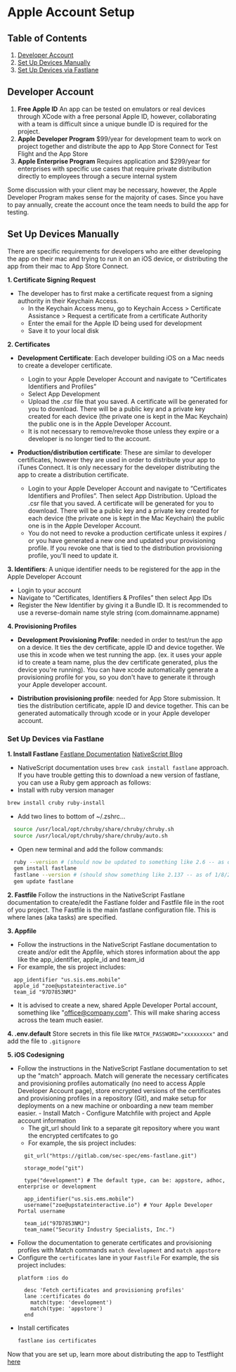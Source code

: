 # Apple Account Setup

## Table of Contents
1. [Developer Account](#developer-account)
2. [Set Up Devices Manually](#set-up-devices-manually) 
3. [Set Up Devices via Fastlane](#set-up-devices-via-fastlane) 

## Developer Account
  1. **Free Apple ID**
    An app can be tested on emulators or real devices through XCode with a free personal Apple ID, however, collaborating with a team is difficult since a unique bundle ID is required for the project.
  2. **Apple Developer Program**
    $99/year for development team to work on project together and distribute the app to App Store Connect for Test Flight and the App Store
  3. **Apple Enterprise Program**
    Requires application and $299/year for enterprises with specific use cases that require private distribution directly to employees through a secure internal system
 
Some discussion with your client may be necessary, however, the Apple Developer Program makes sense for the majority of cases. Since you have to pay annually, create the account once the team needs to build the app for testing. 
 
## Set Up Devices Manually

There are specific requirements for developers who are either developing the app on their mac and trying to run it on an iOS device, or distributing the app from their mac to App Store Connect. 

  **1. Certificate Signing Request**
  - The developer has to first make a certificate request from a signing authority in their Keychain Access. 
    - In the Keychain Access menu, go to Keychain Access > Certificate Assistance > Request a certificate from a certificate Authority
    - Enter the email for the Apple ID being used for development
    - Save it to your local disk 

  **2. Certificates**

  - **Development Certificate**: Each developer building iOS on a Mac needs to create a developer certificate.
    - Login to your Apple Developer Account and navigate to “Certificates Identifiers and Profiles”
    - Select App Development
    - Upload the .csr file that you saved. A certificate will be generated for you to download. There will be a public key and a private key created for each device (the private one is kept in the Mac Keychain) the public one is in the Apple Developer Account.
    - It is not necessary to remove/revoke those unless they expire or a developer is no longer tied to the account. 
  
  - **Production/distribution certificate**: These are similar to developer certificates, however they are used in order to distribute your app to iTunes Connect. It is only necessary for the developer distributing the app to create a distribution certificate.
    - Login to your Apple Developer Account and navigate to “Certificates Identifiers and Profiles”. Then select App Distribution. Upload the .csr file that you saved. A certificate will be generated for you to download. There will be a public key and a private key created for each device (the private one is kept in the Mac Keychain) the public one is in the Apple Developer Account. 
    - You do not need to revoke a production certificate unless it expires / or you have generated a new one and updated your provisioning profile. If you revoke one that is tied to the distribution provisioning profile, you'll need to update it.

**3. Identifiers**: A unique identifier needs to be registered for the app in the Apple Developer Account
  - Login to your account
  - Navigate to “Certificates, Identifiers & Profiles” then select App IDs
  - Register the New Identifier by giving it a Bundle ID. It is recommended to use a reverse-domain name style string (com.domainname.appname)  

**4. Provisioning Profiles**
  - **Development Provisioning Profile**: needed in order to test/run the app on a device. It ties the dev certificate, apple ID and device together. We use this in xcode when we test running the app. (ex. it uses your apple id to create a team name, plus the dev certificate generated, plus the device you're running). You can have xcode automatically generate a provisioning profile for you, so you don't have to generate it through your Apple developer account.

  - **Distribution provisioning profile**: needed for App Store submission. It ties the distribution certificate, apple ID and device together. This can be generated automatically through xcode or in your Apple developer account. 
 
### Set Up Devices via Fastlane 
  **1. Install Fastlane**
  [Fastlane Documentation](https://docs.fastlane.tools/)
  [NativeScript Blog](https://www.nativescript.org/blog/automatic-nativescript-app-deployments-with-fastlane#comments)
    
  - NativeScript documentation uses `brew cask install fastlane` approach. If you have trouble getting this to download a new version of fastlane, you can use a Ruby gem approach as follows:
  - Install with ruby version manager
   ```bash
   brew install cruby ruby-install
   ```
   - Add two lines to bottom of ~/.zshrc…
  ```bash
    source /usr/local/opt/chruby/share/chruby/chruby.sh
    source /usr/local/opt/chruby/share/chruby/auto.sh
  ```
   - Open new terminal and add the follow commands:
  ```bash
    ruby --version # (should now be updated to something like 2.6 -- as of 1/8/20)
    gem install fastlane
    fastlane --version # (should show something like 2.137 -- as of 1/8/20)
    gem update fastlane
  ```

  **2. Fastfile**
  Follow the instructions in the NativeScript Fastlane documentation to create/edit the Fastlane folder and Fastfile file in the root of you project. The Fastfile is the main fastlane configuration file. This is where lanes (aka tasks) are specified.

  **3. Appfile**
  - Follow the instructions in the NativeScript Fastlane documentation to create and/or edit the Appfile, which stores information about the app like the app_identifier, apple_id and team_id
  - For example, the sis project includes:
  ```Appfile
    app_identifier "us.sis.ems.mobile"
    apple_id "zoe@upstateinteractive.io"
    team_id "97D7853NMJ"
  ```
  - It is advised to create a new, shared Apple Developer Portal account, something like "office@company.com". This will make sharing access across the team much easier.

  **4. .env.default**
  Store secrets in this file like `MATCH_PASSWORD="xxxxxxxxx"` and add the file to `.gitignore`

  **5. iOS Codesigning**
   - Follow the instructions in the NativeScript Fastlane documentation to set up the "match" approach. Match will generate the necessary certificates and provisioning profiles automatically (no need to access Apple Developer Account page), store encrypted versions of the certificates and provisioning profiles in a repository (Git), and make setup for deployments on a new machine or onboarding a new team member easier. 
    - Install Match
    - Configure Matchfile with project and Apple account information
      - The git_url should link to a separate git repository where you want the encrypted certifcates to go
      - For example, the sis project includes:
      ```
        git_url("https://gitlab.com/sec-spec/ems-fastlane.git")

        storage_mode("git")

        type("development") # The default type, can be: appstore, adhoc, enterprise or development

        app_identifier("us.sis.ems.mobile")
        username("zoe@upstateinteractive.io") # Your Apple Developer Portal username

        team_id("97D7853NMJ")
        team_name("Security Industry Specialists, Inc.")
      ```
  - Follow the documentation to generate certificates and provisioning profiles with Match commands `match development` and `match appstore`
  - Configure the `certificates` lane in your `Fastfile`
  For example, the sis project includes:
    ```
    platform :ios do

      desc 'Fetch certificates and provisioning profiles'
      lane :certificates do
        match(type: 'development')
        match(type: 'appstore')
      end
    ```
  - Install certificates
    ```bash
    fastlane ios certificates
    ````

Now that you are set up, learn more about distributing the app to Testflight [here](./distribution.md)
   
